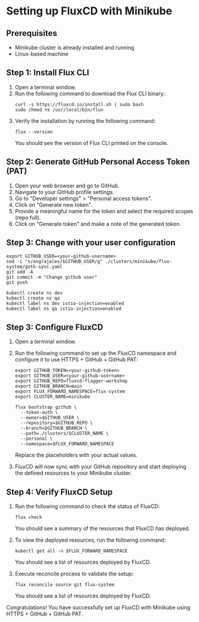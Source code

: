 # Setting up FluxCD with Minikube

## Prerequisites
- Minikube cluster is already installed and running
- Linux-based machine

## Step 1: Install Flux CLI
1. Open a terminal window.
2. Run the following command to download the Flux CLI binary:
    ```shell
    curl -s https://fluxcd.io/install.sh | sudo bash
    sudo chmod +x /usr/local/bin/flux
    ```
3. Verify the installation by running the following command:
    ```shell
    flux --version
    ```
    You should see the version of Flux CLI printed on the console.

## Step 2: Generate GitHub Personal Access Token (PAT)
1. Open your web browser and go to GitHub.
2. Navigate to your GitHub profile settings.
3. Go to "Developer settings" > "Personal access tokens".
4. Click on "Generate new token".
5. Provide a meaningful name for the token and select the required scopes (repo full).
6. Click on "Generate token" and make a note of the generated token.

## Step 3: Change with your user configuration

```shell
export GITHUB_USER=<your-github-username>
sed -i "s/angrajales/$GITHUB_USER/g" ./clusters/minikube/flux-system/gotk-sync.yaml
git add -A
git commit -m "Change github user"
git push

kubectl create ns dev
kubectl create ns qa
kubectl label ns dev istio-injection=enabled
kubectl label ns qa istio-injection=enabled
```

## Step 3: Configure FluxCD
1. Open a terminal window.
2. Run the following command to set up the FluxCD namespace and configure it to use HTTPS + GitHub + GitHub PAT:
    ```shell
    export GITHUB_TOKEN=<your-github-token>
    export GITHUB_USER=<your-github-username>
    export GITHUB_REPO=fluxcd-flagger-workshop
    export GITHUB_BRANCH=main
    export FLUX_FORWARD_NAMESPACE=flux-system
    export CLUSTER_NAME=minikube

    flux bootstrap github \
      --token-auth \
      --owner=$GITHUB_USER \
      --repository=$GITHUB_REPO \
      --branch=$GITHUB_BRANCH \
      --path=./clusters/$CLUSTER_NAME \
      --personal \
      --namespace=$FLUX_FORWARD_NAMESPACE
    ```
    Replace the placeholders with your actual values.

3. FluxCD will now sync with your GitHub repository and start deploying the defined resources to your Minikube cluster.

## Step 4: Verify FluxCD Setup
1. Run the following command to check the status of FluxCD:
    ```shell
    flux check
    ```
    You should see a summary of the resources that FluxCD has deployed.

2. To view the deployed resources, run the following command:
    ```shell
    kubectl get all -n $FLUX_FORWARD_NAMESPACE
    ```
    You should see a list of resources deployed by FluxCD.
3. Execute reconcile process to validate the setup:
    ```shell
    flux reconcile source git flux-system
    ```
    You should see a list of resources deployed by FluxCD.

Congratulations! You have successfully set up FluxCD with Minikube using HTTPS + GitHub + GitHub PAT.
